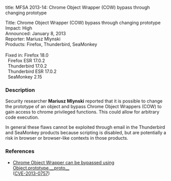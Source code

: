 title: MFSA 2013-14: Chrome Object Wrapper (COW) bypass through changing prototype

<p>
<span class="label">Title:</span>      Chrome Object Wrapper (COW) bypass through changing prototype<br/>
<span class="label">Impact:</span>     High<br/>
<span class="label">Announced:</span>  January 8, 2013<br/>
<span class="label">Reporter:</span>   Mariusz Mlynski<br/>
<span class="label">Products:</span>   Firefox, Thunderbird, SeaMonkey<br/>
<br/>
<span class="label">Fixed in:</span>   Firefox 18.0<br/>
<span class="label">&#160;</span>      Firefox ESR 17.0.2<br/>
<span class="label">&#160;</span>      Thunderbird 17.0.2<br/>
<span class="label">&#160;</span>      Thunderbird ESR 17.0.2<br/>
<span class="label">&#160;</span>      SeaMonkey 2.15<br/>
</p>


<h3>Description</h3>

<p>Security researcher <strong>Mariusz Mlynski</strong> reported that it is possible to change the prototype of an object and bypass Chrome Object Wrappers (COW) to gain access to chrome privileged functions. This could allow for arbitrary code execution.</p>


<p class="note">In general these flaws cannot be exploited through email in the Thunderbird and SeaMonkey products because scripting is disabled, but are potentially a risk in browser or browser-like contexts in those products.
</p>


<h3>References</h3>

<ul>
  <li><a href="https://bugzilla.mozilla.org/show_bug.cgi?id=813901">
      Chrome Object Wrapper can be bypassed using Object.prototype.__proto__</a></li>
   (<a href="http://cve.mitre.org/cgi-bin/cvename.cgi?name=CVE-2013-0757" class="ex-ref">CVE-2013-0757</a>)
</ul>



